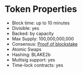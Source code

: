 # Token Properties

* Block time: up to 10 minutes
* Divisible: yes
* Backed: by capacity
* Max Supply: 100,000,000,000
* Consensus: [Proof of blockstake](/technology/proof_of_blockstake)
* Atomic Swaps
* Hashing: BLAKE2b
* Multisig support: yes
* Time-lock contracts: yes
